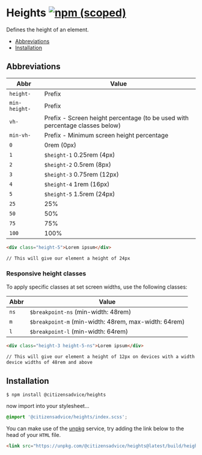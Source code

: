 # Heights [![npm (scoped)](https://img.shields.io/npm/v/@citizensadvice/heights.svg)](https://www.npmjs.com/package/@citizensadvice/heights)

Defines the height of an element.

- [Abbreviations](#abbreviations)
- [Installation](#installation)

## Abbreviations

| Abbr          | Value                                                                        |
| ------------- | ---------------------------------------------------------------------------- |
| `height-`     | Prefix                                                                       |
| `min-height-` | Prefix                                                                       |
| `vh-`         | Prefix - Screen height percentage (to be used with percentage classes below) |
| `min-vh-`     | Prefix - Minimum screen height percentage                                    |
| `0`           | 0rem (0px)                                                                   |
| `1`           | `$height-1` 0.25rem (4px)                                                    |
| `2`           | `$height-2` 0.5rem (8px)                                                     |
| `3`           | `$height-3` 0.75rem (12px)                                                   |
| `4`           | `$height-4` 1rem (16px)                                                      |
| `5`           | `$height-5` 1.5rem (24px)                                                    |
| `25`          | 25%                                                                          |
| `50`          | 50%                                                                          |
| `75`          | 75%                                                                          |
| `100`         | 100%                                                                         |

```html
<div class="height-5">Lorem ipsum</div>

// This will give our element a height of 24px
```

### Responsive height classes

To apply specific classes at set screen widths, use the following classes:

| Abbr | Value                                                |
| ---- | ---------------------------------------------------- |
| `ns` | `$breakpoint-ns` (min-width: 48rem)                  |
| `m`  | `$breakpoint-m` (min-width: 48rem, max-width: 64rem) |
| `l`  | `$breakpoint-l` (min-width: 64rem)                   |

```html
<div class="height-3 height-5-ns">Lorem ipsum</div>

// This will give our element a height of 12px on devices with a width below 48rem and 24px on
device widths of 48rem and above
```

## Installation

```shell
$ npm install @citizensadvice/heights
```

now import into your stylesheet...

```scss
@import '@citizensadvice/heights/index.scss';
```

You can make use of the [unpkg](https://unpkg.com) service, try adding the link below to the head of your `HTML` file.

```html
<link src="https://unpkg.com/@citizensadvice/heights@latest/build/heights.css" />
```
